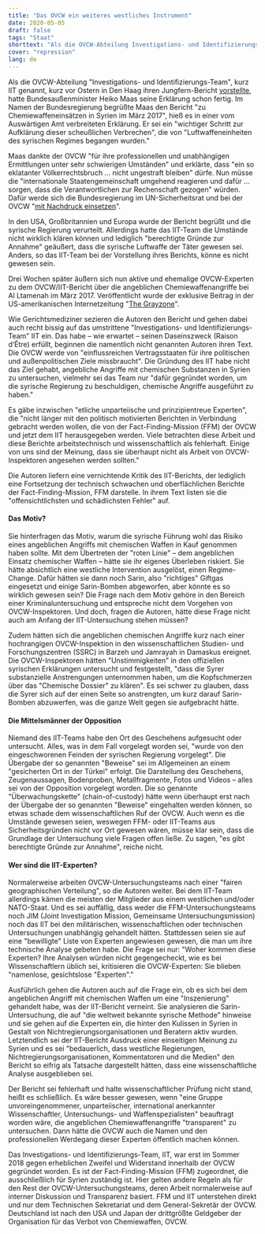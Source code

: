 ```yaml
---
title: "Das OVCW ein weiteres westliches Instrument"
date: 2020-05-05
draft: false
tags: "Staat"
shorttext: "Als die OVCW-Abteilung Investigations- und Identifizierungs-Team, kurz vor Ostern in Den Haag ihren Jungfern-Bericht vorstellte, hatte Troll Maas seine Erklärung schon fertig."
cover: "repression"
lang: de
---
```


Als die OVCW-Abteilung "Investigations- und Identifizierungs-Team", kurz IIT genannt, kurz vor Ostern in Den Haag ihren Jungfern-Bericht [vorstellte](/static/downloads/s-1867-2020.pdf "OVCW Bericht"), hatte Bundesaußenminister Heiko Maas seine Erklärung schon fertig. Im Namen der Bundesregierung begrüßte Maas den Bericht "zu Chemiewaffeneinsätzen in Syrien im März 2017", hieß es in einer vom Auswärtigen Amt verbreiteten Erklärung. Er sei ein "wichtiger Schritt zur Aufklärung dieser scheußlichen Verbrechen", die von "Luftwaffeneinheiten des syrischen Regimes begangen wurden."

Maas dankte der OVCW "für ihre professionellen und unabhängigen Ermittlungen unter sehr schwierigen Umständen" und erklärte, dass "ein so eklatanter Völkerrechtsbruch … nicht ungestraft bleiben" dürfe. Nun müsse die "internationale Staatengemeinschaft umgehend reagieren und dafür … sorgen, dass die Verantwortlichen zur Rechenschaft gezogen" würden. Dafür werde sich die Bundesregierung im UN-Sicherheitsrat und bei der OVCW "[mit Nachdruck einsetzen](https://www.auswaertiges-amt.de/de/newsroom/maas-ovcw-syrien/2331734 "Außenminister Maas zur Veröffentlichung des ersten Ermittlungsberichts des OVCW-Attributionsteams zu Chemiewaffeneinsätzen in Syrien")".

In den USA, Großbritannien und Europa wurde der Bericht begrüßt und die syrische Regierung verurteilt. Allerdings hatte das IIT-Team die Umstände nicht wirklich klären können und lediglich "berechtigte Gründe zur Annahme" geäußert, dass die syrische Luftwaffe der Täter gewesen sei. Anders, so das IIT-Team bei der Vorstellung ihres Berichts, könne es nicht gewesen sein.

Drei Wochen später äußern sich nun aktive und ehemalige OVCW-Experten zu dem OVCW/IIT-Bericht über die angeblichen Chemiewaffenangriffe bei Al Ltamenah im März 2017. Veröffentlicht wurde der exklusive Beitrag in der US-amerikanischen Internetzeitung "[The Grayzone](https://thegrayzone.com/2020/04/28/opcw-insiders-ltamenah-chemical-weapons-report/ "Exclusive: OPCW insiders slam ‘compromised’ new Syria chemical weapons probe")".

Wie Gerichtsmediziner sezieren die Autoren den Bericht und gehen dabei auch recht bissig auf das umstrittene "Investigations- und Identifizierungs-Team" IIT ein. Das habe – wie erwartet – seinen Daseinszweck (Raison d‘Être) erfüllt, beginnen die namentlich nicht genannten Autoren ihren Text. Die OVCW werde von "einflussreichen Vertragsstaaten für ihre politischen und außenpolitischen Ziele missbraucht". Die Gründung des IIT habe nicht das Ziel gehabt, angebliche Angriffe mit chemischen Substanzen in Syrien zu untersuchen, vielmehr sei das Team nur "dafür gegründet worden, um die syrische Regierung zu beschuldigen, chemische Angriffe ausgeführt zu haben."

Es gäbe inzwischen "etliche unparteiische und prinzipientreue Experten", die "nicht länger mit den politisch motivierten Berichten in Verbindung gebracht werden wollen, die von der Fact-Finding-Mission (FFM) der OVCW und jetzt dem IIT herausgegeben werden. Viele betrachten diese Arbeit und diese Berichte arbeitstechnisch und wissenschaftlich als fehlerhaft. Einige von uns sind der Meinung, dass sie überhaupt nicht als Arbeit von OVCW-Inspektoren angesehen werden sollten."

Die Autoren liefern eine vernichtende Kritik des IIT-Berichts, der lediglich eine Fortsetzung der technisch schwachen und oberflächlichen Berichte der Fact-Finding-Mission, FFM darstelle. In ihrem Text listen sie die "offensichtlichsten und schädlichsten Fehler" auf.

#### Das Motiv?

Sie hinterfragen das Motiv, warum die syrische Führung wohl das Risiko eines angeblichen Angriffs mit chemischen Waffen in Kauf genommen haben sollte. Mit dem Übertreten der "roten Linie" – dem angeblichen Einsatz chemischer Waffen – hätte sie ihr eigenes Überleben riskiert. Sie hätte absichtlich eine westliche Intervention ausgelöst, einen Regime-Change. Dafür hätten sie dann noch Sarin, also "richtiges" Giftgas eingesetzt und einige Sarin-Bomben abgeworfen, aber könnte es so wirklich gewesen sein? Die Frage nach dem Motiv gehöre in den Bereich einer Kriminaluntersuchung und entspreche nicht dem Vorgehen von OVCW-Inspektoren. Und doch, fragen die Autoren, hätte diese Frage nicht auch am Anfang der IIT-Untersuchung stehen müssen?

Zudem hätten sich die angeblichen chemischen Angriffe kurz nach einer hochrangigen OVCW-Inspektion in den wissenschaftlichen Studien- und Forschungszentren (SSRC) in Barzeh und Jamrayah in Damaskus ereignet. Die OVCW-Inspektoren hätten "Unstimmigkeiten" in den offiziellen syrischen Erklärungen untersucht und festgestellt, "dass die Syrer substanzielle Anstrengungen unternommen haben, um die Kopfschmerzen über das "Chemische Dossier" zu klären". Es sei schwer zu glauben, dass die Syrer sich auf der einen Seite so anstrengten, um kurz darauf Sarin-Bomben abzuwerfen, was die ganze Welt gegen sie aufgebracht hätte.

#### Die Mittelsmänner der Opposition

Niemand des IIT-Teams habe den Ort des Geschehens aufgesucht oder untersucht. Alles, was in dem Fall vorgelegt worden sei, "wurde von den eingeschworenen Feinden der syrischen Regierung vorgelegt". Die Übergabe der so genannten "Beweise" sei im Allgemeinen an einem "gesicherten Ort in der Türkei" erfolgt. Die Darstellung des Geschehens, Zeugenaussagen, Bodenproben, Metallfragmente, Fotos und Videos – alles sei von der Opposition vorgelegt worden. Die so genannte "Überwachungskette" (chain-of-custody) hätte wenn überhaupt erst nach der Übergabe der so genannten "Beweise" eingehalten werden können, so etwas schade dem wissenschaftlichen Ruf der OVCW. Auch wenn es die Umstände gewesen seien, weswegen FFM- oder IIT-Teams aus Sicherheitsgründen nicht vor Ort gewesen wären, müsse klar sein, dass die Grundlage der Untersuchung viele Fragen offen ließe. Zu sagen, "es gibt berechtigte Gründe zur Annahme", reiche nicht.

#### Wer sind die IIT-Experten?

Normalerweise arbeiten OVCW-Untersuchungsteams nach einer "fairen geographischen Verteilung", so die Autoren weiter. Bei dem IIT-Team allerdings kämen die meisten der Mitglieder aus einem westlichen und/oder NATO-Staat. Und es sei auffällig, dass weder die FFM-Untersuchungsteams noch JIM (Joint Investigation Mission, Gemeinsame Untersuchungsmission) noch das IIT bei den militärischen, wissenschaftlichen oder technischen Untersuchungen unabhängig gehandelt hätten. Stattdessen seien sie auf eine "bewilligte" Liste von Experten angewiesen gewesen, die man um ihre technische Analyse gebeten habe. Die Frage sei nur: "Woher kommen diese Experten? Ihre Analysen würden nicht gegengecheckt, wie es bei Wissenschaftlern üblich sei, kritisieren die OVCW-Experten: Sie blieben "namenlose, gesichtslose "Experten"."

Ausführlich gehen die Autoren auch auf die Frage ein, ob es sich bei dem angeblichen Angriff mit chemischen Waffen um eine "Inszenierung" gehandelt habe, was der IIT-Bericht verneint. Sie analysieren die Sarin-Untersuchung, die auf "die weltweit bekannte syrische Methode" hinweise und sie gehen auf die Experten ein, die hinter den Kulissen in Syrien in Gestalt von Nichtregierungsorganisationen und Beratern aktiv wurden. Letztendlich sei der IIT-Bericht Ausdruck einer einseitigen Meinung zu Syrien und es sei "bedauerlich, dass westliche Regierungen, Nichtregierungsorganisationen, Kommentatoren und die Medien" den Bericht so eifrig als Tatsache dargestellt hätten, dass eine wissenschaftliche Analyse ausgeblieben sei.

Der Bericht sei fehlerhaft und halte wissenschaftlicher Prüfung nicht stand, heißt es schließlich. Es wäre besser gewesen, wenn "eine Gruppe unvoreingenommener, unparteiischer, international anerkannter Wissenschaftler, Untersuchungs- und Waffenspezialisten" beauftragt worden wäre, die angeblichen Chemiewaffenangriffe "transparent" zu untersuchen. Dann hätte die OVCW auch die Namen und den professionellen Werdegang dieser Experten öffentlich machen können.

Das Investigations- und Identifizierungs-Team, IIT, war erst im Sommer 2018 gegen erheblichen Zweifel und Widerstand innerhalb der OVCW gegründet worden. Es ist der Fact-Finding-Mission (FFM) zugeordnet, die ausschließlich für Syrien zuständig ist. Hier gelten andere Regeln als für den Rest der OVCW-Untersuchungsteams, deren Arbeit normalerweise auf interner Diskussion und Transparenz basiert. FFM und IIT unterstehen direkt und nur dem Technischen Sekretariat und dem General-Sekretär der OVCW. Deutschland ist nach den USA und Japan der drittgrößte Geldgeber der Organisation für das Verbot von Chemiewaffen, OVCW.
